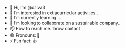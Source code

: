 - 👋 Hi, I’m @daiva3
- 👀 I’m interested in extracurricular activities..
- 🌱 I’m currently learning ...
- 💞️ I’m looking to collaborate on a sustainable company..
- 📫 How to reach me. throw contact
- 😄 Pronouns: 👏
- ⚡ Fun fact: 👍

<!---
daiva3/daiva3 is a ✨ special ✨ repository because its `README.md` (this file) appears on your GitHub profile.
You can click the Preview link to take a look at your changes.
--->
